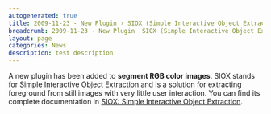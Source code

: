 ```yaml
---
autogenerated: true
title: 2009-11-23 - New Plugin › SIOX (Simple Interactive Object Extraction)
breadcrumb: 2009-11-23 - New Plugin  SIOX (Simple Interactive Object Extraction)
layout: page
categories: News
description: test description
---
```


A new plugin has been added to **segment RGB color images**. SIOX stands for Simple Interactive Object Extraction and is a solution for extracting foreground from still images with very little user interaction. You can find its complete documentation in [ SIOX: Simple Interactive Object Extraction](SIOX__Simple_Interactive_Object_Extraction).


